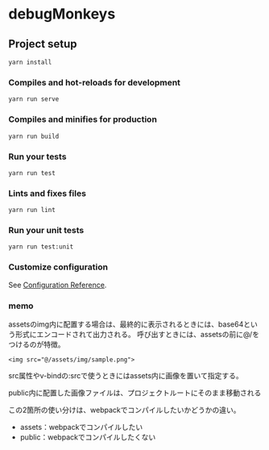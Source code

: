 # debugMonkeys

## Project setup
```
yarn install
```

### Compiles and hot-reloads for development
```
yarn run serve
```

### Compiles and minifies for production
```
yarn run build
```

### Run your tests
```
yarn run test
```

### Lints and fixes files
```
yarn run lint
```

### Run your unit tests
```
yarn run test:unit
```

### Customize configuration
See [Configuration Reference](https://cli.vuejs.org/config/).

### memo
assetsのimg内に配置する場合は、最終的に表示されるときには、base64という形式にエンコードされて出力される。
呼び出すときには、assetsの前に@/をつけるのが特徴。
```
<img src="@/assets/img/sample.png">
```
src属性やv-bindの:srcで使うときにはassets内に画像を置いて指定する。

public内に配置した画像ファイルは、プロジェクトルートにそのまま移動される

この2箇所の使い分けは、webpackでコンパイルしたいかどうかの違い。
 - assets：webpackでコンパイルしたい
 - public：webpackでコンパイルしたくない